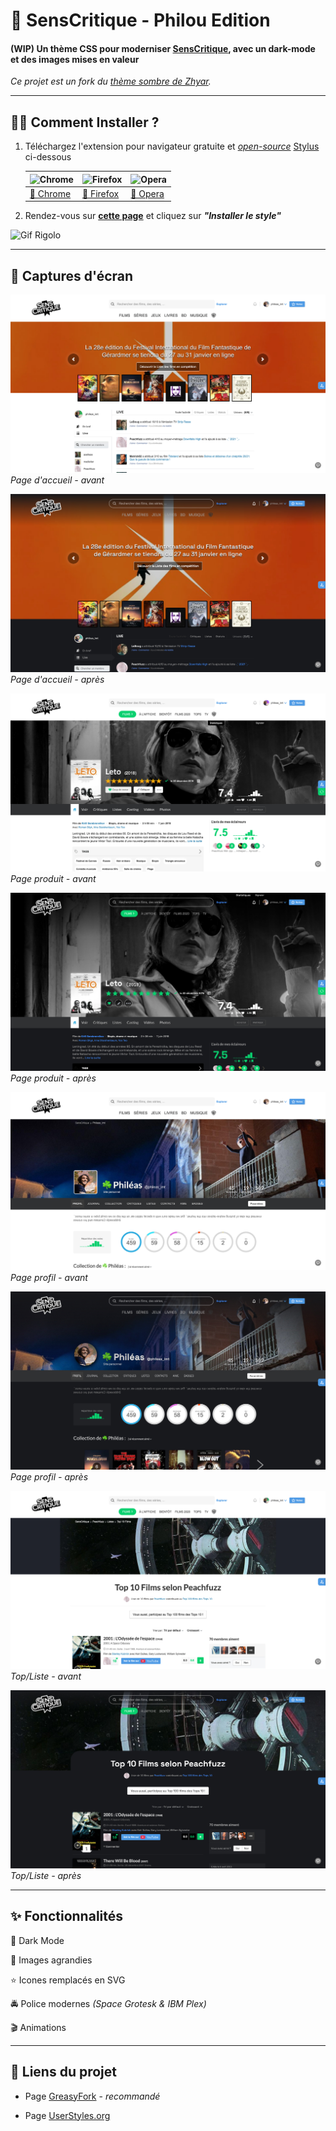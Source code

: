 # 🍿 SensCritique - Philou Edition

#### (WIP) Un thème CSS pour moderniser [SensCritique](https://www.senscritique.com/), avec un dark-mode et des images mises en valeur

*Ce projet est un fork du [thème sombre de Zhyar](https://uso-archive.surge.sh/?author=zhyar&sort=undefined&style=147711).*

---

## 🏃‍♀️ Comment Installer ?

1. Téléchargez l'extension pour navigateur gratuite et [*open-source*](https://github.com/openstyles/stylus) [Stylus](https://add0n.com/stylus.html) ci-dessous
   
   | ![Chrome](https://raw.githubusercontent.com/alrra/browser-logos/master/src/chrome/chrome_48x48.png) | ![Firefox](https://raw.githubusercontent.com/alrra/browser-logos/master/src/firefox/firefox_48x48.png) | ![Opera](https://raw.githubusercontent.com/alrra/browser-logos/master/src/opera/opera_48x48.png) |
   | ----- | ----- | ----- |
   | [🎯 Chrome](https://chrome.google.com/webstore/detail/stylus/clngdbkpkpeebahjckkjfobafhncgmne?hl=fr)   | [🎯 Firefox](https://addons.mozilla.org/fr/firefox/addon/styl-us/) | [🎯 Opera](https://addons.opera.com/fr/extensions/details/stylus/) |

2. Rendez-vous sur [**cette page**](https://raw.githubusercontent.com/phileastv/SC_Philou/main/SC_Philou.user.css) et cliquez sur ***"Installer le style"***

![Gif Rigolo](https://media.tenor.com/images/d22170c90b16dfbf549ea65e1eef4118/tenor.gif)

---

## 📸 Captures d'écran

![Accueil Avant](https://raw.githubusercontent.com/phileastv/SC_Philou/main/images/2021/01/home-avant.jpg)
*Page d'accueil - avant*

![Accueil après](https://raw.githubusercontent.com/phileastv/SC_Philou/main/images/2021/01/home-apres.jpg)
*Page d'accueil - après*

![Produit avant](https://raw.githubusercontent.com/phileastv/SC_Philou/main/images/2021/01/produit-avant.jpg)
*Page produit - avant*

![Produit après](https://raw.githubusercontent.com/phileastv/SC_Philou/main/images/2021/01/produit-apres.jpg)
*Page produit - après*

![Profil avant](https://raw.githubusercontent.com/phileastv/SC_Philou/main/images/2021/01/profil-avant.jpg)
*Page profil - avant*

![Profil après](https://raw.githubusercontent.com/phileastv/SC_Philou/main/images/2021/01/profil-apres.jpg)
*Page profil - après*

![Top avant](https://raw.githubusercontent.com/phileastv/SC_Philou/main/images/2021/01/top-avant.jpg)
*Top/Liste - avant*

![Top après](https://raw.githubusercontent.com/phileastv/SC_Philou/main/images/2021/01/top-apres.jpg)
*Top/Liste - après*

---

## ✨ Fonctionnalités

🌚 Dark Mode

🎇 Images agrandies

⭐️ Icones remplacés en SVG

🚔 Police modernes *(Space Grotesk & IBM Plex)*

🎬 Animations

---

## 🔗 Liens du projet

* Page [GreasyFork](https://greasyfork.org/fr/scripts/420410-senscritique-philou-edition) - *recommandé*

* Page [UserStyles.org](https://userstyles.org/styles/196235/senscritique-philou-edition)
